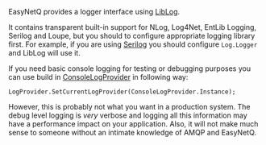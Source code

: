 EasyNetQ provides a logger interface using [LibLog](https://github.com/damianh/LibLog). 

It contains transparent built-in support for NLog, Log4Net, EntLib Logging, Serilog and Loupe, but you should to configure appropriate logging library first. For example, if you are using [Serilog](https://github.com/serilog/serilog) you should configure `Log.Logger` and LibLog will use it.

If you need basic console logging for testing or debugging purposes you can use build in [ConsoleLogProvider](https://github.com/Pliner/EasyNetQ/blob/8b58d9163741af2cdb092ce51ca27537c7f8b05d/Source/EasyNetQ/Logging/ConsoleLoggingProvider.cs) in following way:

`LogProvider.SetCurrentLogProvider(ConsoleLogProvider.Instance);            `

However, this is probably not what you want in a production system. The debug level logging is _very_ verbose and logging all this information may have a performance impact on your application. Also, it will not make much sense to someone without an intimate knowledge of AMQP and EasyNetQ.
